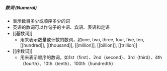 ##### 数词 (Numeral)
- 表示数目多少或顺序多少的词
- 英语的数词可以作句子的主语、宾语、表语和定语
- [[基数词]]
	- 用来表示数量或计数的数词，如one, two, three, four, five, ten, [[hundred]], [[thousand]], [[million]], [[billion]], [[trillion]]
- [[序数词]]
	- 用来表示顺序的数词，如1st（first）、2nd（second）、3rd（third）、4th（fourth）、10th（tenth）、100th（hundredth）